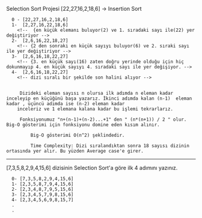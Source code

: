Selection Sort Projesi
[22,27,16,2,18,6] -> Insertion Sort 

<!-- Yukarı verilen dizinin sort türüne göre aşamalarını yazınız. -->
<!-- Time Complexity: Dizi sıralandıktan sonra 18 sayısı aşağıdaki case'lerden hangisinin kapsamına girer? Yazınız -->
<!-- Average case: Aradığımız sayının ortada olması 
     Worst case: Aradığımız sayının sonda olması
     Best case: Aradığımız sayının dizinin en başında olması. -->

      0 - [22,27,16,2,18,6]
      1-  [2,27,16,22,18,6]  
        <!--  {en küçük elemanı buluyor(2) ve 1. sıradaki sayı ile(22) yer değiştiriyor -->
      2-  [2,6,16,22,18,27] 
        <!-- {2 den sonraki en küçük sayıyı buluyor(6) ve 2. sıraki sayı ile yer değiştiriyor -->
      3-  [2,6,16,18,22,27] 
        <!-- {3. en küçük sayı(16) zaten doğru yerinde olduğu için hiç dokunmayıp 4. en küçük sayıyı 4. sıradaki sayı ile yer değişiyor. -->
      4-  [2,6,16,18,22,27]
        <!-- dizi sıralı bir şekilde son halini alıyor -->


         Dizideki eleman sayısı n olursa ilk adımda n eleman kadar inceleyip en küçüğünü başa yazarız. İkinci adımda kalan (n-1)  eleman kadar , üçüncü adımda ise (n-2) eleman kadar 
        inceleriz ve 1 elemana kalana kadar bu işlemi tekrarlarız.
             
         Fonksiyonumuz "n+(n-1)+(n-2)...+1" den " (n*(n+1)) / 2 " olur. Big-O gösterimi için fonksiyonu domine eden kısım alınır.

             Big-O gösterimi O(n^2) şeklindedir.

             Time Complexity: Dizi sıralandıktan sonra 18 sayısı dizinin ortasında yer alır. Bu yüzden Average case'e girer.

--------------------------------------------------------------------------------------------------------------------------------------------------------------------------------------

 [7,3,5,8,2,9,4,15,6] dizisinin Selection Sort'a göre ilk 4 adımını yazınız.

      0- [7,3,5,8,2,9,4,15,6] 
      1- [2,3,5,8,7,9,4,15,6] 
      2- [2,3,4,8,7,9,5,15,6] 
      3- [2,3,4,5,7,9,8,15,6] 
      4- [2,3,4,5,6,9,8,15,7] 
      . 
      . 
